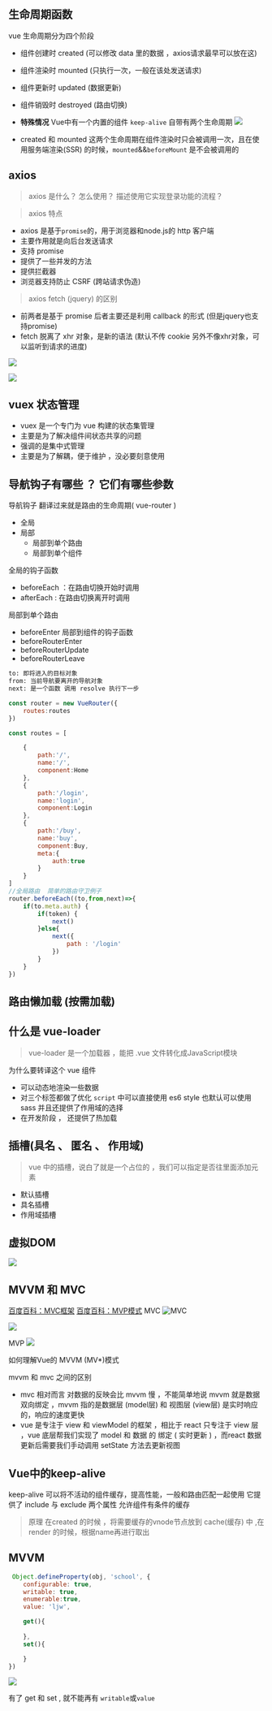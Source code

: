 ## 生命周期函数
vue 生命周期分为四个阶段
- 组件创建时 created    (可以修改 data 里的数据 ，axios请求最早可以放在这)
- 组件渲染时 mounted    (只执行一次，一般在该处发送请求)
- 组件更新时 updated   (数据更新)
- 组件销毁时 destroyed (路由切换)
- **特殊情况** Vue中有一个内置的组件 `keep-alive` 自带有两个生命周期 
![](https://upload-images.jianshu.io/upload_images/9249356-99402fbfcd2a01cb.png?imageMogr2/auto-orient/strip%7CimageView2/2/w/1240)

- created 和 mounted 这两个生命周期在组件渲染时只会被调用一次，且在使用服务端渲染(SSR) 的时候，`mounted`&&`beforeMount` 是不会被调用的

## axios 
>axios 是什么？ 怎么使用？ 描述使用它实现登录功能的流程？

>axios 特点
- axios 是基于`promise`的，用于浏览器和node.js的 http 客户端
- 主要作用就是向后台发送请求
- 支持 promise
- 提供了一些并发的方法
- 提供拦截器
- 浏览器支持防止 CSRF (跨站请求伪造) 

>axios fetch (jquery) 的区别
- 前两者是基于 promise 后者主要还是利用 callback 的形式 (但是jquery也支持promise)
- fetch 脱离了 xhr 对象，是新的语法 (默认不传 cookie 另外不像xhr对象，可以监听到请求的进度)


![](https://upload-images.jianshu.io/upload_images/9249356-1abd5f6e323d6a9a.png?imageMogr2/auto-orient/strip%7CimageView2/2/w/1240)

![](https://upload-images.jianshu.io/upload_images/9249356-420561572d0e5ff2.png?imageMogr2/auto-orient/strip%7CimageView2/2/w/1240)

## vuex 状态管理

- vuex 是一个专门为 vue 构建的状态集管理
- 主要是为了解决组件间状态共享的问题
- 强调的是集中式管理
- 主要是为了解耦，便于维护 ，没必要刻意使用

## 导航钩子有哪些 ？ 它们有哪些参数 

导航钩子 翻译过来就是路由的生命周期( vue-router )
- 全局
- 局部
    - 局部到单个路由
    - 局部到单个组件

全局的钩子函数
- beforeEach ：在路由切换开始时调用
- afterEach : 在路由切换离开时调用

局部到单个路由
- beforeEnter 
局部到组件的钩子函数
- beforeRouterEnter 
- beforeRouterUpdate 
- beforeRouterLeave

```html
to: 即将进入的目标对象
from: 当前导航要离开的导航对象
next: 是一个函数 调用 resolve 执行下一步
```

```javascript
const router = new VueRouter({
    routes:routes
})

const routes = [

    {
        path:'/',
        name:'/',
        component:Home
    },
    {
        path:'/login',
        name:'login',
        component:Login
    },
    {
        path:'/buy',
        name:'buy',
        component:Buy,
        meta:{
            auth:true
        }
    }
]
//全局路由  简单的路由守卫例子
router.beforeEach((to,from,next)=>{
    if(to.meta.auth) {
        if(token) {
            next()
        }else{
            next({
                path : '/login'
            })
        }
    }
})

```


## 路由懒加载 (按需加载)

## 什么是 vue-loader
>vue-loader 是一个加载器 ，能把 .vue 文件转化成JavaScript模块

为什么要转译这个 vue 组件
- 可以动态地渲染一些数据
- 对三个标签都做了优化 `script` 中可以直接使用 es6 style 也默认可以使用 sass 并且还提供了作用域的选择
- 在开发阶段 ， 还提供了热加载

## 插槽(具名 、 匿名 、 作用域)
>vue 中的插槽，说白了就是一个占位的 ，我们可以指定是否往里面添加元素
- 默认插槽
- 具名插槽
- 作用域插槽

## 虚拟DOM

![](https://upload-images.jianshu.io/upload_images/9249356-1ee4463dfb0fd857.png?imageMogr2/auto-orient/strip%7CimageView2/2/w/1240)



## MVVM 和 MVC 
[百度百科：MVC框架](https://baike.baidu.com/item/MVC%E6%A1%86%E6%9E%B6?fromtitle=MVC%E6%A8%A1%E5%BC%8F&fromid=713147)
[百度百科：MVP模式](https://baike.baidu.com/item/MVP%E6%A8%A1%E5%BC%8F/10961746?fr=aladdin)
MVC
![MVC](https://upload-images.jianshu.io/upload_images/9249356-e95a4c9c424ed62a.png?imageMogr2/auto-orient/strip%7CimageView2/2/w/1240)


![](https://upload-images.jianshu.io/upload_images/9249356-39a3de3e5c65c644.png?imageMogr2/auto-orient/strip%7CimageView2/2/w/1240)

MVP
![](https://upload-images.jianshu.io/upload_images/9249356-5aff1b466aec2c11.png?imageMogr2/auto-orient/strip%7CimageView2/2/w/1240)

如何理解Vue的 MVVM (MV*)模式

mvvm 和 mvc 之间的区别
- mvc 相对而言 对数据的反映会比 mvvm 慢 ，不能简单地说 mvvm 就是数据双向绑定 ，mvvm 指的是数据层 (model层) 和 视图层 (view层) 是实时响应的，响应的速度更快
- vue 是专注于 view 和 viewModel 的框架 ，相比于 react 只专注于 view 层 ，vue 底层帮我们实现了 model 和 数据 的 绑定 ( 实时更新 ) ，而react 数据更新后需要我们手动调用 setState 方法去更新视图

## Vue中的keep-alive 

keep-alive 可以将不活动的组件缓存，提高性能，一般和路由匹配一起使用
它提供了 include 与 exclude 两个属性 允许组件有条件的缓存

>原理
在created 的时候 ，将需要缓存的vnode节点放到 cache(缓存) 中 ,在render 的时候，根据name再进行取出


## MVVM

```javascript
 Object.defineProperty(obj, 'school', {
    configurable: true,
    writable: true,
    enumerable:true,
    value: 'ljw',

    get(){
        
    },
    set(){

    }
})

```

![](https://upload-images.jianshu.io/upload_images/9249356-5643e315c7f94638.png?imageMogr2/auto-orient/strip%7CimageView2/2/w/1240)

有了 get 和 set , 就不能再有 `writable`或`value`